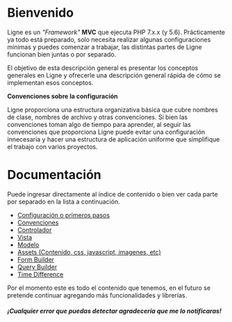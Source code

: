# Bienvenido
Ligne es un *"Framework"* **MVC** que ejecuta PHP 7.x.x (y 5.6). Prácticamente ya todo está preparado, solo necesita realizar algunas configuraciones mínimas y puedes comenzar a trabajar, las distintas partes de Ligne funcionan bien juntas o por separado.

El objetivo de esta descripción general es presentar los conceptos generales en Ligne y ofrecerle una descripción general rápida de cómo se implementan esos conceptos.

**Convenciones sobre la configuración**

Ligne proporciona una estructura organizativa básica que cubre nombres de clase, nombres de archivo y otras convenciones. Si bien las convenciones toman algo de tiempo para aprender, al seguir las convenciones que proporciona Ligne puede evitar una configuración innecesaria y hacer una estructura de aplicación uniforme que simplifique el trabajo con varios proyectos.

# Documentación
Puede ingresar directamente al índice de contenido o bien ver cada parte por separado en la lista a continuación.

- [Configuración o primeros pasos](https://itsalb3rt.github.io/ligne_php_framework_documentacion/Configuracion.htm "Configuración o primeros pasos")
- [Convenciones](https://itsalb3rt.github.io/ligne_php_framework_documentacion/convenciones.htm "Convenciones")
- [Controlador](https://itsalb3rt.github.io/ligne_php_framework_documentacion/controladores.htm "Controlador")
- [Vista](https://itsalb3rt.github.io/ligne_php_framework_documentacion/Vista.htm "Vista")
- [Modelo](https://itsalb3rt.github.io/ligne_php_framework_documentacion/modelo.htm "Modelo")
- [Assets (Contenido, css, javascript, imagenes, etc)](https://itsalb3rt.github.io/ligne_php_framework_documentacion/Assets.htm "Assets (Contenido, css, javascript, imagenes, etc)")
- [Form Builder](https://itsalb3rt.github.io/ligne_php_framework_documentacion/Constructor%20de%20formularios.htm "Form Builder")
- [Query Builder](https://itsalb3rt.github.io/ligne_php_framework_documentacion/query_builder.htm "Query Builder")
- [Time Difference](https://itsalb3rt.github.io/ligne_php_framework_documentacion/time_difference.htm "Time Difference")

Por el momento este es todo el contenido que tenemos, en el futuro se pretende continuar agregando más funcionalidades y librerías.

##### ¡Cualquier error que puedas detectar agradecería que me lo notificaras!
